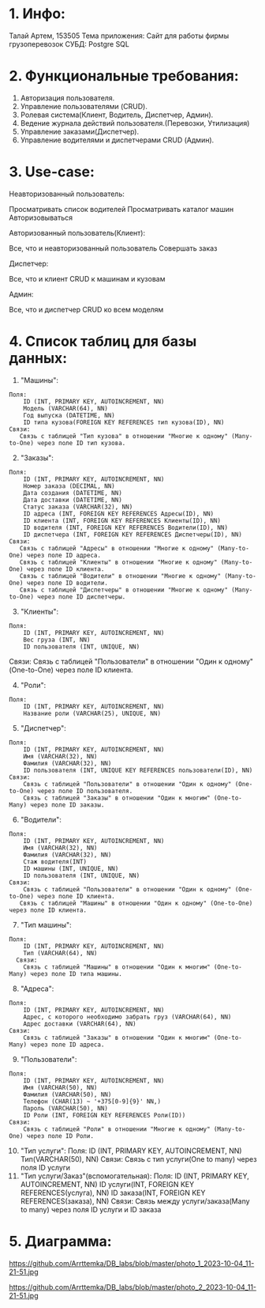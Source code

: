 # 1. Инфо:
Талай Артем, 153505
Тема приложения: Сайт для работы фирмы грузоперевозок
СУБД: Postgre SQL

# 2. Функциональные требования:
  1. Авторизация пользователя.
  2. Управление пользователями (CRUD).
  3. Ролевая система(Клиент, Водитель, Диспетчер, Админ).
  4. Ведение журнала действий пользователя.(Перевозки, Утилизация)
  5. Управление заказами(Диспетчер).
  6. Управление водителями и диспетчерами CRUD (Админ).

# 3. Use-case:
Неавторизованный пользователь:

  Просматривать список водителей
  Просматривать каталог машин
  Авторизовываться 
  
Авторизованный пользователь(Клиент):
  
  Все, что и неавторизованный пользователь
  Совершать заказ
  
Диспетчер:
  
  Все, что и клиент
  CRUD к машинам и кузовам
  
Админ:

  Все, что и диспетчер
  CRUD ко всем моделям
     
# 4. Список таблиц для базы данных:
  1. "Машины":

    Поля:
        ID (INT, PRIMARY KEY, AUTOINCREMENT, NN)
        Модель (VARCHAR(64), NN)
        Год выпуска (DATETIME, NN)
        ID типа кузова(FOREIGN KEY REFERENCES тип кузова(ID), NN)
    Связи:  
       Связь с таблицей "Тип кузова" в отношении "Многие к одному" (Many-to-One) через поле ID тип кузова.

  2. "Заказы":

    Поля:
        ID (INT, PRIMARY KEY, AUTOINCREMENT, NN)
        Номер заказа (DECIMAL, NN)
        Дата создания (DATETIME, NN)
        Дата доставки (DATETIME, NN)
        Статус заказа (VARCHAR(32), NN)
        ID адреса (INT, FOREIGN KEY REFERENCES Адресы(ID), NN)
        ID клиента (INT, FOREIGN KEY REFERENCES Клиенты(ID), NN)
        ID водителя (INT, FOREIGN KEY REFERENCES Водители(ID), NN)
        ID диспетчера (INT, FOREIGN KEY REFERENCES Диспетчеры(ID), NN)      
    Связи:
       Связь с таблицей "Адресы" в отношении "Многие к одному" (Many-to-One) через поле ID адреса.
       Связь с таблицей "Клиенты" в отношении "Многие к одному" (Many-to-One) через поле ID клиента.
       Связь с таблицей "Водители" в отношении "Многие к одному" (Many-to-One) через поле ID водители.
       Связь с таблицей "Диспетчеры" в отношении "Многие к одному" (Many-to-One) через поле ID диспетчеры.


  3. "Клиенты":

    Поля:
        ID (INT, PRIMARY KEY, AUTOINCREMENT, NN) 
        Вес груза (INT, NN)
        ID пользователя (INT, UNIQUE, NN)
   Связи:
       Связь с таблицей "Пользователи" в отношении "Один к одному" (One-to-One) через поле ID клиента.

  4. "Роли":

    Поля:
        ID (INT, PRIMARY KEY, AUTOINCREMENT, NN)
        Название роли (VARCHAR(25), UNIQUE, NN)

  5. "Диспетчер":

    Поля:
        ID (INT, PRIMARY KEY, AUTOINCREMENT, NN)
        Имя (VARCHAR(32), NN)
        Фамилия (VARCHAR(32), NN)
        ID пользователя (INT, UNIQUE KEY REFERENCES пользователи(ID), NN)
    Связи:
        Связь с таблицей "Пользователи" в отношении "Один к одному" (One-to-One) через поле ID пользователя.
        Связь с таблицей "Заказы" в отношении "Один к многим" (One-to-Many) через поле ID заказы.

  6. "Водители":

    Поля:
        ID (INT, PRIMARY KEY, AUTOINCREMENT, NN)
        Имя (VARCHAR(32), NN)
        Фамилия (VARCHAR(32), NN)
        Стаж водителя(INT)
        ID машины (INT, UNIQUE, NN)
        ID пользователя (INT, UNIQUE, NN)
    Связи:
        Связь с таблицей "Пользователи" в отношении "Один к одному" (One-to-One) через поле ID клиента.
       Связь с таблицей "Машины" в отношении "Один к одному" (One-to-One) через поле ID клиента.
       
  7. "Тип машины":
    
    Поля:
        ID (INT, PRIMARY KEY, AUTOINCREMENT, NN)
        Тип (VARCHAR(64), NN)
      Связи:
        Связь с таблицей "Машины" в отношении "Один к многим" (One-to-Many) через поле ID типа машины.
        
  8. "Адреса":
      
    Поля:
        ID (INT, PRIMARY KEY, AUTOINCREMENT, NN)
        Адрес, с которого необходимо забрать груз (VARCHAR(64), NN)
        Адрес доставки (VARCHAR(64), NN)
    Связи:
        Связь с таблицей "Заказы" в отношении "Один к многим" (One-to-Many) через поле ID адреса.
      
  9. "Пользователи":

    Поля:
        ID (INT, PRIMARY KEY, AUTOINCREMENT, NN)
        Имя (VARCHAR(50), NN)
        Фамилия (VARCHAR(50), NN)
        Телефон (CHAR(13) ~ '+375[0-9]{9}' NN,)
        Пароль (VARCHAR(50), NN)
        ID Роли (INT, FOREIGN KEY REFERENCES Роли(ID))
    Связи:
        Связь с таблицей "Роли" в отношении "Многие к одному" (Many-to-One) через поле ID Роли.

  10. "Тип услуги":
    Поля:
        ID (INT, PRIMARY KEY, AUTOINCREMENT, NN)
        Тип(VARCHAR(50), NN)
    Связи:
        Связь c тип услуги(One to many) через поля ID услуги
  12. "Тип услуги/Заказ"(вспомогательная):
    Поля:
        ID (INT, PRIMARY KEY, AUTOINCREMENT, NN)
        ID услуги(INT, FOREIGN KEY REFERENCES(услуга), NN)
        ID заказа(INT, FOREIGN KEY REFERENCES(заказа), NN)
    Связи:
        Связь между услуги/заказа(Many to many) через поля ID услуги и ID заказа
      
        


    
# 5. Диаграмма: 
https://github.com/Arrttemka/DB_labs/blob/master/photo_1_2023-10-04_11-21-51.jpg

https://github.com/Arrttemka/DB_labs/blob/master/photo_2_2023-10-04_11-21-51.jpg

